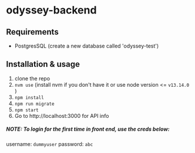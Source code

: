# odyssey-backend

## Requirements
* PostgresSQL (create a new database called 'odyssey-test')

## Installation & usage
1. clone the repo
2. `nvm use` (install nvm if you don't have it or use node version <= `v13.14.0` )
3. `npm install`
4. `npm run migrate`
5. `npm start`
6. Go to http://localhost:3000 for API info

##### NOTE: To login for the first time in front end, use the creds below:
username:  `dummyuser`
password: `abc`

